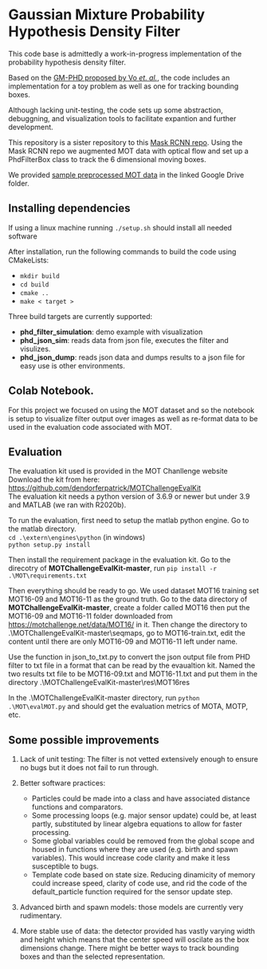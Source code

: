# Gaussian Mixture Probability Hypothesis Density Filter

This code base is admittedly a work-in-progress implementation of the probability hypothesis density filter. 

Based on the <a href="http://citeseerx.ist.psu.edu/viewdoc/download?doi=10.1.1.148.7889&rep=rep1&type=pdf">GM-PHD proposed by Vo _et. al._</a>, the code includes an implementation for a toy problem as well as one for tracking bounding boxes. 

Although lacking unit-testing, the code sets up some abstraction, debuggning, and visualization tools to facilitate expantion and further development.

This repository is a sister repository to this <a href="https://github.com/MobileRoboticistsW21/Mask_RCNN_with_Optical_Flow"> Mask RCNN repo</a>. Using the Mask RCNN repo we augmented MOT data with optical flow and set up a PhdFilterBox class to track the 6 dimensional moving boxes.

We provided <a href="https://drive.google.com/drive/folders/1BZhLONDeXmLR0zSFQNEjoi1ak9FUYFmJ?usp=sharing">sample preprocessed MOT data</a> in the linked Google Drive folder.

## Installing dependencies 

If using a linux machine running `./setup.sh` should install all needed software

After installation, run the following commands to build the code using CMakeLists: 
* `mkdir build`
* `cd build`
* `cmake ..`
* `make < target >`

Three build targets are currently supported: 
* __phd_filter_simulation__: demo example with visualization 
* __phd_json_sim__: reads data from json file, executes the filter and visulizes.
* __phd_json_dump__: reads json data and dumps results to a json file for easy use is other environments.


## Colab Notebook.
For this project we focused on using the MOT dataset and so the notebook is setup to visualize filter output over images as well as re-format data to be used in the evaluation code associated with MOT.

## Evaluation
The evaluation kit used is provided in the MOT Chanllenge website  
Download the kit from here: https://github.com/dendorferpatrick/MOTChallengeEvalKit  
The evaluation kit needs a python version of 3.6.9 or newer but under 3.9 and MATLAB (we ran with R2020b).  

To run the evaluation, first need to setup the matlab python engine. Go to the matlab directory.  
`cd .\extern\engines\python` (in windows)  
`python setup.py install`

Then install the requirement package in the evaluation kit. Go to the direcotry of **MOTChallengeEvalKit-master**, run `pip install -r .\MOT\requirements.txt`

Then everything should be ready to go. We used dataset MOT16 training set MOT16-09 and MOT16-11 as the ground truth. Go to the data directory of **MOTChallengeEvalKit-master**, 
create a folder called MOT16 then put the MOT16-09 and MOT16-11 folder downloaded from https://motchallenge.net/data/MOT16/ in it. Then change the directory to .\MOTChallengeEvalKit-master\seqmaps, go to MOT16-train.txt, edit the content until there are only MOT16-09 and MOT16-11 left under name.

Use the function in json_to_txt.py to convert the json output file from PHD filter to txt file in a format that can be read by the evaualtion kit. Named the two results txt file to be MOT16-09.txt and MOT16-11.txt and put them in the directory .\MOTChallengeEvalKit-master\res\MOT16res  

In the .\MOTChallengeEvalKit-master directory, run `python .\MOT\evalMOT.py` and should get the evaluation metrics of MOTA, MOTP, etc.


## Some possible improvements

1. Lack of unit testing: The filter is not vetted extensively enough to ensure no bugs but it does not fail to run through.

2. Better software practices:
    * Particles could be made into a class and have associated distance functions and comparators.
    * Some processing loops (e.g. major sensor update) could be, at least partly, substituted by linear algebra equations to allow for faster processing.
    * Some global variables could be removed from the global scope and housed in functions where they are used (e.g. birth and spawn variables). This would increase code clarity and make it less susceptible to bugs.
    * Template code based on state size. Reducing dinamicity of memory could increase speed, clarity of code use, and rid the code of the default_particle function required for the sensor update step.

3. Advanced birth and spawn models: those models are currently very rudimentary.

4. More stable use of data: the detector provided has vastly varying width and height which means that the center speed will oscilate as the box dimensions change. There might be better ways to track bounding boxes and than the selected representation.